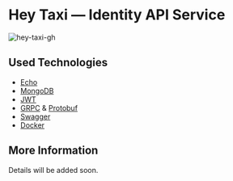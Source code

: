 # Hey Taxi — Identity API Service

![hey-taxi-gh](https://user-images.githubusercontent.com/288159/168375490-ce3e975d-c802-4987-b42a-df2496e0264f.png)

## Used Technologies

- [Echo](https://echo.labstack.com/)
- [MongoDB](https://www.mongodb.com/)
- [JWT](https://jwt.io/)
- [GRPC](https://grpc.io/) & [Protobuf](https://developers.google.com/protocol-buffers/)
- [Swagger](https://swagger.io/)
- [Docker](https://www.docker.com/)


## More Information

Details will be added soon.